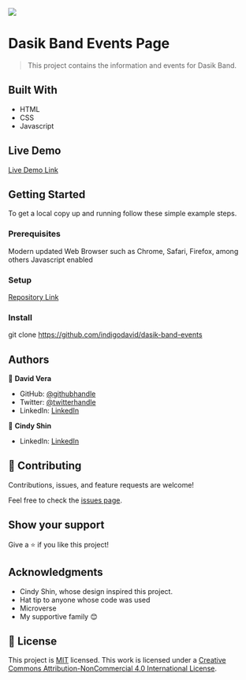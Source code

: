 ![](https://img.shields.io/badge/Microverse-blueviolet)

# Dasik Band Events Page

> This project contains the information and events for Dasik Band.


## Built With

- HTML
- CSS
- Javascript

## Live Demo

[Live Demo Link](https://indigodavid.github.io/dasik-band-events/)


## Getting Started

To get a local copy up and running follow these simple example steps.

### Prerequisites

Modern updated Web Browser such as Chrome, Safari, Firefox, among others
Javascript enabled
### Setup

[Repository Link](https://github.com/indigodavid/dasik-band-events)
### Install

git clone https://github.com/indigodavid/dasik-band-events

## Authors

👤 **David Vera**

- GitHub: [@githubhandle](https://github.com/indigodavid)
- Twitter: [@twitterhandle](https://twitter.com/indigo1987)
- LinkedIn: [LinkedIn](https://linkedin.com/in/david-vera-castillo-001b5756/)

👤 **Cindy Shin**

- LinkedIn: [LinkedIn](https://linkedin.com/in/adagio07)

## 🤝 Contributing

Contributions, issues, and feature requests are welcome!

Feel free to check the [issues page](../../issues/).

## Show your support

Give a ⭐️ if you like this project!

## Acknowledgments

- Cindy Shin, whose design inspired this project.
- Hat tip to anyone whose code was used
- Microverse
- My supportive family 😊

## 📝 License

This project is [MIT](./MIT.md) licensed.
This work is licensed under a [Creative Commons Attribution-NonCommercial 4.0 International License](https://creativecommons.org/licenses/by-nc/4.0/).
